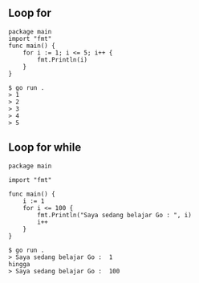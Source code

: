 ## Loop for
``` golang
package main
import "fmt"
func main() {
	for i := 1; i <= 5; i++ {
		fmt.Println(i)
	}
}
```

```
$ go run .
> 1
> 2
> 3
> 4
> 5
```

## Loop for while
```golang
package main

import "fmt"

func main() {
	i := 1
	for i <= 100 {
		fmt.Println("Saya sedang belajar Go : ", i)
		i++
	}
}
```
```
$ go run .
> Saya sedang belajar Go :  1
hingga
> Saya sedang belajar Go :  100
```
